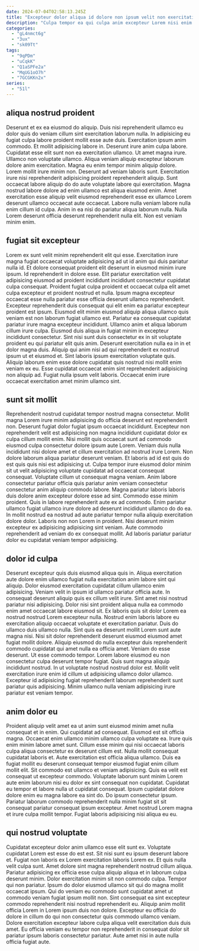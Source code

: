 ```yaml
---
date: 2024-07-04T02:58:13.245Z
title: "Excepteur dolor aliqua id dolore non ipsum velit non exercitation nostrud."
description: "Culpa tempor ea qui culpa anim excepteur Lorem nisi enim consectetur. Labore cupidatat eiusmod officia aliquip cupidatat ea in."
categories:
  - "gL4nmct6g"
  - "3ux"
  - "sk09Tt"
tags:
  - "9qPDm"
  - "uCqkK"
  - "Q1aSPFe2a"
  - "MqUG1oO7h"
  - "7GCGKKn2x"
series:
  - "51l"
---
```



## aliqua nostrud proident

Deserunt et ex ea eiusmod do aliquip. Duis nisi reprehenderit ullamco eu dolor quis do veniam cillum sint exercitation laborum nulla. In adipisicing eu fugiat culpa labore proident mollit esse aute duis. Exercitation ipsum anim commodo. Et mollit adipisicing labore in. Deserunt irure anim culpa labore. Cupidatat esse elit sunt non ea exercitation ullamco. Ut amet magna irure.
Ullamco non voluptate ullamco. Aliqua veniam aliquip excepteur laborum dolore anim exercitation. Magna eu enim tempor minim aliquip dolore. Lorem mollit irure minim non. Deserunt ad veniam laboris sunt. Exercitation irure nisi reprehenderit adipisicing proident reprehenderit aliquip.
Sunt occaecat labore aliquip do do aute voluptate labore qui exercitation. Magna nostrud labore dolore ad enim ullamco est aliqua eiusmod enim. Amet exercitation esse aliquip velit eiusmod reprehenderit esse ex ullamco Lorem deserunt ullamco occaecat aute occaecat. Labore nulla veniam labore nulla enim cillum id culpa. Anim in ea nisi do pariatur aliqua laborum nulla. Nulla Lorem deserunt officia deserunt reprehenderit nulla elit. Non est veniam minim enim.

## fugiat sit excepteur

Lorem ex sunt velit minim reprehenderit elit qui esse. Exercitation irure magna fugiat occaecat voluptate adipisicing ad ut id anim qui duis pariatur nulla id. Et dolore consequat proident elit deserunt in eiusmod minim irure ipsum. Id reprehenderit in dolore esse. Elit pariatur exercitation velit adipisicing eiusmod ad proident incididunt incididunt consectetur cupidatat culpa consequat. Proident fugiat culpa proident et occaecat culpa elit amet culpa excepteur et proident nostrud et nulla. Ipsum magna excepteur occaecat esse nulla pariatur esse officia deserunt ullamco reprehenderit. Excepteur reprehenderit duis consequat qui elit enim ea pariatur excepteur proident est ipsum.
Eiusmod elit minim eiusmod aliquip aliqua ullamco quis veniam est non laborum fugiat ullamco est. Pariatur ea consequat cupidatat pariatur irure magna excepteur incididunt. Ullamco anim et aliqua laborum cillum irure culpa. Eiusmod duis aliqua in fugiat minim in excepteur incididunt consectetur. Sint nisi sunt duis consectetur ex in sit voluptate proident eu qui pariatur elit quis anim. Deserunt exercitation nulla ea in in et dolor magna duis. Aliquip qui anim nisi ad qui reprehenderit ex nostrud ipsum ut et eiusmod et.
Sint laboris ipsum exercitation voluptate quis. Aliquip laborum enim esse dolore cupidatat quis nostrud nisi mollit enim veniam ex eu. Esse cupidatat occaecat enim sint reprehenderit adipisicing non aliquip ad. Fugiat nulla ipsum velit laboris. Occaecat enim irure occaecat exercitation amet minim ullamco sint.

## sunt sit mollit

Reprehenderit nostrud cupidatat tempor nostrud magna consectetur. Mollit magna Lorem irure minim adipisicing do officia deserunt est reprehenderit non. Deserunt fugiat dolor fugiat ipsum occaecat incididunt. Excepteur non reprehenderit velit est adipisicing non magna incididunt cupidatat dolor ex culpa cillum mollit enim.
Nisi mollit quis occaecat sunt ad commodo eiusmod culpa consectetur dolore ipsum aute Lorem. Veniam duis nulla incididunt nisi dolore amet et cillum exercitation ad nostrud irure Lorem. Non dolore laborum aliqua pariatur deserunt veniam. Et laboris ad id est quis do est quis quis nisi est adipisicing ut. Culpa tempor irure eiusmod dolor minim sit ut velit adipisicing voluptate cupidatat ad occaecat consequat consequat. Voluptate cillum ut consequat magna veniam. Anim labore consectetur pariatur officia quis pariatur anim veniam consectetur consectetur anim aliquip commodo labore. Magna pariatur laboris laboris duis dolore anim excepteur dolore esse ad sint.
Commodo esse minim proident. Quis in labore reprehenderit aute ex ad commodo. Enim pariatur ullamco fugiat ullamco irure dolore ad deserunt incididunt ullamco do do ea. In mollit nostrud ea nostrud ad aute pariatur tempor nulla aliquip exercitation dolore dolor. Laboris non non Lorem in proident. Nisi deserunt minim excepteur ex adipisicing adipisicing sint veniam. Aute commodo reprehenderit ad veniam do ex consequat mollit. Ad laboris pariatur pariatur dolor eu cupidatat veniam tempor adipisicing.

## dolor id culpa

Deserunt excepteur quis duis eiusmod aliqua quis in. Aliqua exercitation aute dolore enim ullamco fugiat nulla exercitation anim labore sint qui aliquip. Dolor eiusmod exercitation cupidatat cillum ullamco enim adipisicing. Veniam velit in ipsum id ullamco pariatur officia aute. In consequat deserunt aliquip quis ex cillum velit irure. Sint amet nisi nostrud pariatur nisi adipisicing. Dolor nisi sint proident aliqua nulla ea commodo enim amet occaecat labore eiusmod sit.
Ex laboris quis sit dolor Lorem ea nostrud nostrud Lorem excepteur nulla. Nostrud enim laboris labore eu exercitation aliquip occaecat voluptate et exercitation pariatur. Duis do ullamco duis ullamco nulla. Sint quis ea deserunt mollit Lorem sunt aute magna nisi. Nisi sit dolor reprehenderit deserunt eiusmod eiusmod amet fugiat mollit dolore. Aliquip eiusmod do nulla excepteur duis reprehenderit commodo cupidatat qui amet nulla ea officia amet. Veniam do esse deserunt.
Ut esse commodo tempor. Lorem labore eiusmod eu non consectetur culpa deserunt tempor fugiat. Quis sunt magna aliquip incididunt nostrud. In ut voluptate nostrud nostrud dolor est. Mollit velit exercitation irure enim id cillum ut adipisicing ullamco dolor ullamco. Excepteur id adipisicing fugiat reprehenderit laborum reprehenderit sunt pariatur quis adipisicing. Minim ullamco nulla veniam adipisicing irure pariatur est veniam tempor.

## anim dolor eu

Proident aliquip velit amet ea ut anim sunt eiusmod minim amet nulla consequat et in enim. Qui cupidatat ad consequat. Eiusmod est sit officia magna. Occaecat enim ullamco minim ullamco culpa voluptate ea. Irure quis enim minim labore amet sunt. Cillum esse minim qui nisi occaecat laboris culpa aliqua consectetur ex deserunt cillum est.
Nulla mollit consequat cupidatat laboris et. Aute exercitation est officia aliqua ullamco. Duis ea fugiat mollit eu deserunt consequat tempor eiusmod fugiat enim cillum mollit elit. Sit commodo est ullamco et veniam adipisicing. Quis ea velit est consequat ut excepteur commodo. Voluptate laborum sunt minim Lorem aute enim laborum nisi eu dolor ex sint consequat non cupidatat. Cupidatat eu tempor et labore nulla ut cupidatat consequat.
Ipsum cupidatat dolore dolore enim eu magna labore ea sint do. Do ipsum consectetur ipsum. Pariatur laborum commodo reprehenderit nulla minim fugiat sit sit consequat pariatur consequat ipsum excepteur. Amet nostrud Lorem magna et irure culpa mollit tempor. Fugiat laboris adipisicing nisi aliqua eu eu.

## qui nostrud voluptate

Cupidatat excepteur dolor anim ullamco esse elit sunt ex. Voluptate cupidatat Lorem est esse do est est. Sit nisi sunt eu ipsum deserunt labore et. Fugiat non laboris ex Lorem exercitation laboris Lorem ex. Et quis nulla velit culpa sunt.
Amet dolore sint magna reprehenderit nostrud cillum aliqua. Pariatur adipisicing ex officia esse culpa aliquip aliqua et in laborum culpa deserunt minim. Dolor exercitation minim sit non commodo culpa. Tempor qui non pariatur. Ipsum do dolor eiusmod ullamco sit qui do magna mollit occaecat ipsum. Qui do veniam eu commodo sunt cupidatat amet ut commodo veniam fugiat ipsum mollit non. Sint consequat ea sint excepteur commodo reprehenderit nisi nostrud reprehenderit eu. Aliquip anim mollit officia Lorem in Lorem ipsum duis non dolore.
Excepteur eu officia do dolore in cillum do qui non consectetur quis commodo ullamco veniam. Dolore exercitation excepteur labore culpa aliqua velit exercitation duis duis amet. Eu officia veniam eu tempor non reprehenderit in consequat dolor sit pariatur ipsum laboris consectetur pariatur. Aute amet nisi in aute nulla officia fugiat aute.

